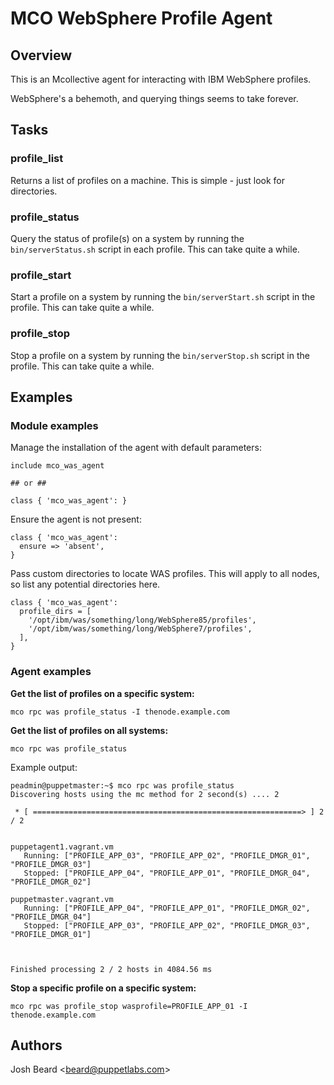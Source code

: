 # MCO WebSphere Profile Agent

## Overview

This is an Mcollective agent for interacting with IBM WebSphere profiles.

WebSphere's a behemoth, and querying things seems to take forever.

## Tasks

### profile_list

Returns a list of profiles on a machine.  This is simple - just look for
directories.

### profile_status

Query the status of profile(s) on a system by running the `bin/serverStatus.sh`
script in each profile.  This can take quite a while.

### profile_start

Start a profile on a system by running the `bin/serverStart.sh` script in the
profile.  This can take quite a while.

### profile_stop

Stop a profile on a system by running the `bin/serverStop.sh` script in the
profile.  This can take quite a while.

## Examples

### Module examples

Manage the installation of the agent with default parameters:

```puppet
include mco_was_agent

## or ##

class { 'mco_was_agent': }
```

Ensure the agent is not present:

```puppet
class { 'mco_was_agent':
  ensure => 'absent',
}
```

Pass custom directories to locate WAS profiles.  This will apply to all nodes,
so list any potential directories here.

```puppet
class { 'mco_was_agent':
  profile_dirs = [
    '/opt/ibm/was/something/long/WebSphere85/profiles',
    '/opt/ibm/was/something/long/WebSphere7/profiles',
  ],
}
```

### Agent examples

__Get the list of profiles on a specific system:__

```shell
mco rpc was profile_status -I thenode.example.com
```

__Get the list of profiles on all systems:__

```shell
mco rpc was profile_status
```

Example output:

```
peadmin@puppetmaster:~$ mco rpc was profile_status
Discovering hosts using the mc method for 2 second(s) .... 2

 * [ ============================================================> ] 2 / 2


puppetagent1.vagrant.vm
   Running: ["PROFILE_APP_03", "PROFILE_APP_02", "PROFILE_DMGR_01", "PROFILE_DMGR_03"]
   Stopped: ["PROFILE_APP_04", "PROFILE_APP_01", "PROFILE_DMGR_04", "PROFILE_DMGR_02"]

puppetmaster.vagrant.vm
   Running: ["PROFILE_APP_04", "PROFILE_APP_01", "PROFILE_DMGR_02", "PROFILE_DMGR_04"]
   Stopped: ["PROFILE_APP_03", "PROFILE_APP_02", "PROFILE_DMGR_03", "PROFILE_DMGR_01"]



Finished processing 2 / 2 hosts in 4084.56 ms
```

__Stop a specific profile on a specific system:__

```shell
mco rpc was profile_stop wasprofile=PROFILE_APP_01 -I thenode.example.com
```

## Authors

Josh Beard <[beard@puppetlabs.com](mailto:beard@puppetlabs.com)>
